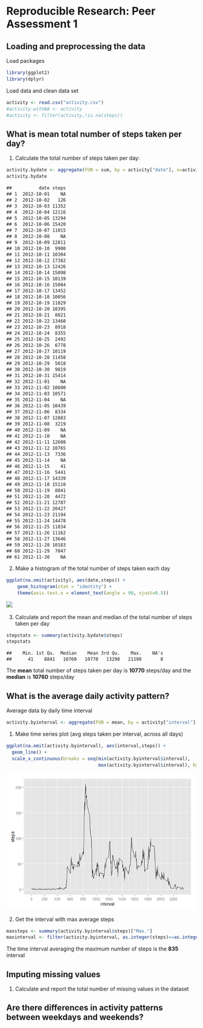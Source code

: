 # Reproducible Research: Peer Assessment 1


## Loading and preprocessing the data

Load packages

```r
library(ggplot2)
library(dplyr)
```

Load data and clean data set

```r
activity <- read.csv("activity.csv")
#activity.withNA <- activity
#activity <- filter(activity,!is.na(steps))
```


## What is mean total number of steps taken per day?

1. Calculate the total number of steps taken per day:

```r
activity.bydate <- aggregate(FUN = sum, by = activity["date"], x=activity["steps"])
activity.bydate
```

```
##          date steps
## 1  2012-10-01    NA
## 2  2012-10-02   126
## 3  2012-10-03 11352
## 4  2012-10-04 12116
## 5  2012-10-05 13294
## 6  2012-10-06 15420
## 7  2012-10-07 11015
## 8  2012-10-08    NA
## 9  2012-10-09 12811
## 10 2012-10-10  9900
## 11 2012-10-11 10304
## 12 2012-10-12 17382
## 13 2012-10-13 12426
## 14 2012-10-14 15098
## 15 2012-10-15 10139
## 16 2012-10-16 15084
## 17 2012-10-17 13452
## 18 2012-10-18 10056
## 19 2012-10-19 11829
## 20 2012-10-20 10395
## 21 2012-10-21  8821
## 22 2012-10-22 13460
## 23 2012-10-23  8918
## 24 2012-10-24  8355
## 25 2012-10-25  2492
## 26 2012-10-26  6778
## 27 2012-10-27 10119
## 28 2012-10-28 11458
## 29 2012-10-29  5018
## 30 2012-10-30  9819
## 31 2012-10-31 15414
## 32 2012-11-01    NA
## 33 2012-11-02 10600
## 34 2012-11-03 10571
## 35 2012-11-04    NA
## 36 2012-11-05 10439
## 37 2012-11-06  8334
## 38 2012-11-07 12883
## 39 2012-11-08  3219
## 40 2012-11-09    NA
## 41 2012-11-10    NA
## 42 2012-11-11 12608
## 43 2012-11-12 10765
## 44 2012-11-13  7336
## 45 2012-11-14    NA
## 46 2012-11-15    41
## 47 2012-11-16  5441
## 48 2012-11-17 14339
## 49 2012-11-18 15110
## 50 2012-11-19  8841
## 51 2012-11-20  4472
## 52 2012-11-21 12787
## 53 2012-11-22 20427
## 54 2012-11-23 21194
## 55 2012-11-24 14478
## 56 2012-11-25 11834
## 57 2012-11-26 11162
## 58 2012-11-27 13646
## 59 2012-11-28 10183
## 60 2012-11-29  7047
## 61 2012-11-30    NA
```


2. Make a histogram of the total number of steps taken each day

```r
ggplot(na.omit(activity), aes(date,steps)) +
    geom_histogram(stat = "identity") +
    theme(axis.text.x = element_text(angle = 90, vjust=0.5))
```

![](PA1_template_files/figure-html/unnamed-chunk-4-1.png) 

3. Calculate and report the mean and median of the total number of steps taken per day

```r
stepstats <- summary(activity.bydate$steps)
stepstats
```

```
##    Min. 1st Qu.  Median    Mean 3rd Qu.    Max.    NA's 
##      41    8841   10760   10770   13290   21190       8
```

The **mean** total number of steps taken per day is **10770** steps/day and the **median** is **10760** steps/day


## What is the average daily activity pattern?

Average data by daily time interval

```r
activity.byinterval <- aggregate(FUN = mean, by = activity["interval"], x=activity["steps"], na.rm=TRUE)
```

1. Make time series plot (avg steps taken per interval, across all days)

```r
ggplot(na.omit(activity.byinterval), aes(interval,steps)) + 
  geom_line() + 
  scale_x_continuous(breaks = seq(min(activity.byinterval$interval), 
                                  max(activity.byinterval$interval), by = 200))
```

![](PA1_template_files/figure-html/unnamed-chunk-7-1.png) 

2. Get the interval with max average steps

```r
maxsteps <- summary(activity.byinterval$steps)["Max."]
maxinterval <- filter(activity.byinterval, as.integer(steps)==as.integer(maxsteps))
```

The time interval averaging the maximum number of steps is the **835** interval


## Imputing missing values

1. Calculate and report the total number of missing values in the dataset


## Are there differences in activity patterns between weekdays and weekends?
